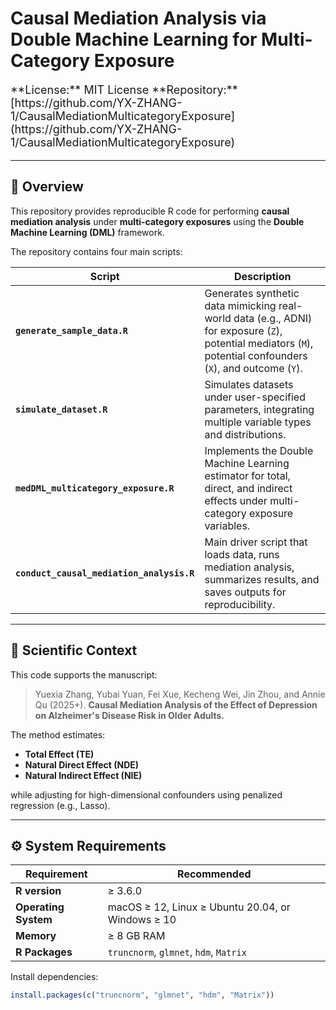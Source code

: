 # Causal Mediation Analysis via Double Machine Learning for Multi-Category Exposure
<p style="font-size:18px;">
**License:** MIT License  
**Repository:** [https://github.com/YX-ZHANG-1/CausalMediationMulticategoryExposure](https://github.com/YX-ZHANG-1/CausalMediationMulticategoryExposure)

---

## 🧩 Overview

This repository provides reproducible R code for performing **causal mediation analysis** under **multi-category exposures** using the **Double Machine Learning (DML)** framework.  

The repository contains four main scripts:

| Script | Description |
|---------|--------------|
| **`generate_sample_data.R`** | Generates synthetic data mimicking real-world data (e.g., ADNI) for exposure (`Z`), potential mediators (`M`), potential confounders (`X`), and outcome (`Y`). |
| **`simulate_dataset.R`** | Simulates datasets under user-specified parameters, integrating multiple variable types and distributions. |
| **`medDML_multicategory_exposure.R`** | Implements the Double Machine Learning estimator for total, direct, and indirect effects under multi-category exposure variables. |
| **`conduct_causal_mediation_analysis.R`** | Main driver script that loads data, runs mediation analysis, summarizes results, and saves outputs for reproducibility. |

---

## 🧠 Scientific Context

This code supports the manuscript:

> Yuexia Zhang, Yubai Yuan, Fei Xue, Kecheng Wei, Jin Zhou, and Annie Qu (2025+). **Causal Mediation Analysis  of the Effect of Depression on Alzheimer's Disease Risk in Older Adults.** 

The method estimates:
- **Total Effect (TE)**  
- **Natural Direct Effect (NDE)**  
- **Natural Indirect Effect (NIE)**  

while adjusting for high-dimensional confounders using penalized regression (e.g., Lasso).

---

## ⚙️ System Requirements

| Requirement | Recommended |
|--------------|-------------|
| **R version** | ≥ 3.6.0 |
| **Operating System** | macOS ≥ 12, Linux ≥ Ubuntu 20.04, or Windows ≥ 10 |
| **Memory** | ≥ 8 GB RAM |
| **R Packages** | `truncnorm`, `glmnet`, `hdm`, `Matrix` |

Install dependencies:
```r
install.packages(c("truncnorm", "glmnet", "hdm", "Matrix"))
